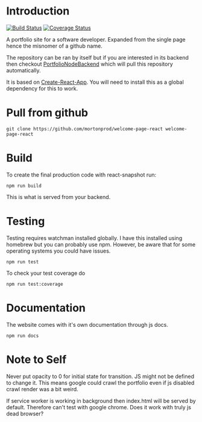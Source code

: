 # Introduction
[![Build Status](https://travis-ci.org/mortonprod/welcome-page-react.svg?branch=master)](https://travis-ci.org/mortonprod/welcome-page-react)
[![Coverage Status](https://coveralls.io/repos/github/mortonprod/welcome-page-react/badge.svg?branch=master)](https://coveralls.io/github/mortonprod/welcome-page-react?branch=master)

A portfolio site for a software developer. Expanded from the single page hence the misnomer of a github name.


The repository can be ran by itself but if you are interested in its backend then checkout [PortfolioNodeBackend](https://github.com/mortonprod/portfolioNodeBackend) which will pull this repository automatically.


It is based on [Create-React-App](https://github.com/facebookincubator/create-react-app). You will need to install this as a global dependency for this to work.

# Pull from github

```
git clone https://github.com/mortonprod/welcome-page-react welcome-page-react
```

# Build

To create the final production code with react-snapshot run:
```
npm run build
```
This is what is served from your backend.

# Testing
Testing requires watchman installed globally. I have this installed using homebrew but you can probably use npm.
However, be aware that for some operating systems you could have issues. 

```
npm run test
```

To check your test coverage do
```
npm run test:coverage
```

# Documentation

The website comes with it's own documentation through js docs.
```
npm run docs
```

# Note to Self
Never put opacity to 0 for initial state for transition. JS might not be defined to change it.
This means google could crawl the portfolio even if js disabled crawl render was a bit weird.

If service worker is working in background then index.html will be served by default.
Therefore can't test with google chrome. Does it work with truly js dead browser? 




